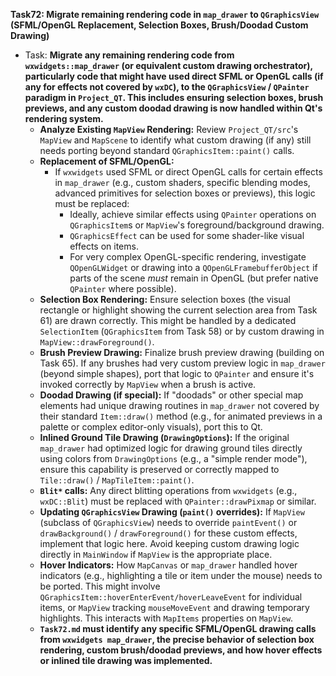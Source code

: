 **Task72: Migrate remaining rendering code in `map_drawer` to `QGraphicsView` (SFML/OpenGL Replacement, Selection Boxes, Brush/Doodad Custom Drawing)**
- Task: **Migrate any remaining rendering code from `wxwidgets::map_drawer` (or equivalent custom drawing orchestrator), particularly code that might have used direct SFML or OpenGL calls (if any for effects not covered by `wxDC`), to the `QGraphicsView` / `QPainter` paradigm in `Project_QT`. This includes ensuring selection boxes, brush previews, and any custom doodad drawing is now handled within Qt's rendering system.**
    - **Analyze Existing `MapView` Rendering:** Review `Project_QT/src`'s `MapView` and `MapScene` to identify what custom drawing (if any) still needs porting beyond standard `QGraphicsItem::paint()` calls.
    - **Replacement of SFML/OpenGL:**
        -   If `wxwidgets` used SFML or direct OpenGL calls for certain effects in `map_drawer` (e.g., custom shaders, specific blending modes, advanced primitives for selection boxes or previews), this logic must be replaced:
            -   Ideally, achieve similar effects using `QPainter` operations on `QGraphicsItem`s or `MapView`'s foreground/background drawing.
            -   `QGraphicsEffect` can be used for some shader-like visual effects on items.
            -   For very complex OpenGL-specific rendering, investigate `QOpenGLWidget` or drawing into a `QOpenGLFramebufferObject` if parts of the scene *must* remain in OpenGL (but prefer native `QPainter` where possible).
    - **Selection Box Rendering:** Ensure selection boxes (the visual rectangle or highlight showing the current selection area from Task 61) are drawn correctly. This might be handled by a dedicated `SelectionItem` (`QGraphicsItem` from Task 58) or by custom drawing in `MapView::drawForeground()`.
    - **Brush Preview Drawing:** Finalize brush preview drawing (building on Task 65). If any brushes had very custom preview logic in `map_drawer` (beyond simple shapes), port that logic to `QPainter` and ensure it's invoked correctly by `MapView` when a brush is active.
    - **Doodad Drawing (if special):** If "doodads" or other special map elements had unique drawing routines in `map_drawer` not covered by their standard `Item::draw()` method (e.g., for animated previews in a palette or complex editor-only visuals), port this to Qt.
    - **Inlined Ground Tile Drawing (`DrawingOptions`):** If the original `map_drawer` had optimized logic for drawing ground tiles directly using colors from `DrawingOptions` (e.g., a "simple render mode"), ensure this capability is preserved or correctly mapped to `Tile::draw()` / `MapTileItem::paint()`.
    - **`Blit*` calls:** Any direct blitting operations from `wxwidgets` (e.g., `wxDC::Blit`) must be replaced with `QPainter::drawPixmap` or similar.
    - **Updating `QGraphicsView` Drawing (`paint()` overrides):** If `MapView` (subclass of `QGraphicsView`) needs to override `paintEvent()` or `drawBackground()` / `drawForeground()` for these custom effects, implement that logic here. Avoid keeping custom drawing logic directly in `MainWindow` if `MapView` is the appropriate place.
    - **Hover Indicators:** How `MapCanvas` or `map_drawer` handled hover indicators (e.g., highlighting a tile or item under the mouse) needs to be ported. This might involve `QGraphicsItem::hoverEnterEvent/hoverLeaveEvent` for individual items, or `MapView` tracking `mouseMoveEvent` and drawing temporary highlights. This interacts with `MapItems` properties on `MapView`.
    - **`Task72.md` must identify any specific SFML/OpenGL drawing calls from `wxwidgets map_drawer`, the precise behavior of selection box rendering, custom brush/doodad previews, and how hover effects or inlined tile drawing was implemented.**
